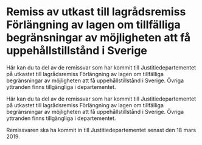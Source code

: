 # Remiss av utkast till lagrådsremiss Förlängning av lagen om tillfälliga begränsningar av möjligheten att få uppehållstillstånd i Sverige

Här kan du ta del av de remissvar som har kommit till Justitiedepartementet på utkastet till lagrådsremiss Förlängning av lagen om tillfälliga begränsningar av möjligheten att få uppehållstillstånd i Sverige. Övriga yttranden finns tillgängliga i departementet.

Här kan du ta del av de remissvar som har kommit till Justitiedepartementet på utkastet till lagrådsremiss Förlängning av lagen om tillfälliga begränsningar av möjligheten att få uppehållstillstånd i Sverige. Övriga yttranden finns tillgängliga i departementet.

Remissvaren ska ha kommit in till Justitiedepartementet senast den 18 mars 2019.
